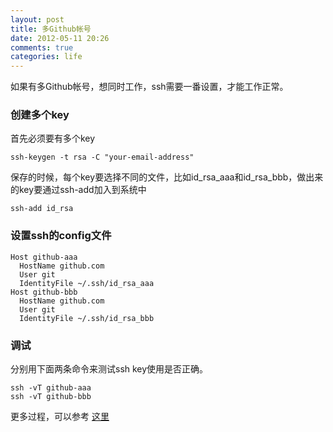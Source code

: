 ```yaml
---
layout: post
title: 多Github帐号
date: 2012-05-11 20:26
comments: true
categories: life
---
```


如果有多Github帐号，想同时工作，ssh需要一番设置，才能工作正常。

### 创建多个key

首先必须要有多个key

```
ssh-keygen -t rsa -C "your-email-address"
```

保存的时候，每个key要选择不同的文件，比如id_rsa_aaa和id_rsa_bbb，做出来的key要通过ssh-add加入到系统中

```
ssh-add id_rsa
```

### 设置ssh的config文件
```
Host github-aaa
  HostName github.com
  User git
  IdentityFile ~/.ssh/id_rsa_aaa
Host github-bbb
  HostName github.com
  User git
  IdentityFile ~/.ssh/id_rsa_bbb

```
### 调试

分别用下面两条命令来测试ssh key使用是否正确。

```
ssh -vT github-aaa
ssh -vT github-bbb
```

更多过程，可以参考 [这里](http://net.tutsplus.com/tutorials/tools-and-tips/how-to-work-with-github-and-multiple-accounts/)
